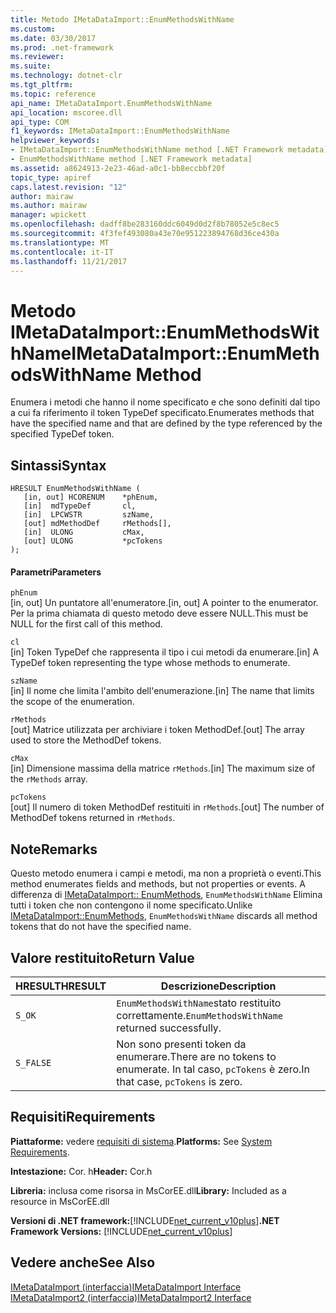 ```yaml
---
title: Metodo IMetaDataImport::EnumMethodsWithName
ms.custom: 
ms.date: 03/30/2017
ms.prod: .net-framework
ms.reviewer: 
ms.suite: 
ms.technology: dotnet-clr
ms.tgt_pltfrm: 
ms.topic: reference
api_name: IMetaDataImport.EnumMethodsWithName
api_location: mscoree.dll
api_type: COM
f1_keywords: IMetaDataImport::EnumMethodsWithName
helpviewer_keywords:
- IMetaDataImport::EnumMethodsWithName method [.NET Framework metadata]
- EnumMethodsWithName method [.NET Framework metadata]
ms.assetid: a8624913-2e23-46ad-a0c1-bb8eccbbf20f
topic_type: apiref
caps.latest.revision: "12"
author: mairaw
ms.author: mairaw
manager: wpickett
ms.openlocfilehash: dadff8be283160ddc6049d0d2f8b78052e5c8ec5
ms.sourcegitcommit: 4f3fef493080a43e70e951223894768d36ce430a
ms.translationtype: MT
ms.contentlocale: it-IT
ms.lasthandoff: 11/21/2017
---
```

# <a name="imetadataimportenummethodswithname-method"></a><span data-ttu-id="74a32-102">Metodo IMetaDataImport::EnumMethodsWithName</span><span class="sxs-lookup"><span data-stu-id="74a32-102">IMetaDataImport::EnumMethodsWithName Method</span></span>
<span data-ttu-id="74a32-103">Enumera i metodi che hanno il nome specificato e che sono definiti dal tipo a cui fa riferimento il token TypeDef specificato.</span><span class="sxs-lookup"><span data-stu-id="74a32-103">Enumerates methods that have the specified name and that are defined by the type referenced by the specified TypeDef token.</span></span>  
  
## <a name="syntax"></a><span data-ttu-id="74a32-104">Sintassi</span><span class="sxs-lookup"><span data-stu-id="74a32-104">Syntax</span></span>  
  
```  
HRESULT EnumMethodsWithName (  
   [in, out] HCORENUM    *phEnum,  
   [in]  mdTypeDef       cl,  
   [in]  LPCWSTR         szName,  
   [out] mdMethodDef     rMethods[],  
   [in]  ULONG           cMax,  
   [out] ULONG           *pcTokens  
);  
```  
  
#### <a name="parameters"></a><span data-ttu-id="74a32-105">Parametri</span><span class="sxs-lookup"><span data-stu-id="74a32-105">Parameters</span></span>  
 `phEnum`  
 <span data-ttu-id="74a32-106">[in, out] Un puntatore all'enumeratore.</span><span class="sxs-lookup"><span data-stu-id="74a32-106">[in, out] A pointer to the enumerator.</span></span> <span data-ttu-id="74a32-107">Per la prima chiamata di questo metodo deve essere NULL.</span><span class="sxs-lookup"><span data-stu-id="74a32-107">This must be NULL for the first call of this method.</span></span>  
  
 `cl`  
 <span data-ttu-id="74a32-108">[in] Token TypeDef che rappresenta il tipo i cui metodi da enumerare.</span><span class="sxs-lookup"><span data-stu-id="74a32-108">[in] A TypeDef token representing the type whose methods to enumerate.</span></span>  
  
 `szName`  
 <span data-ttu-id="74a32-109">[in] Il nome che limita l'ambito dell'enumerazione.</span><span class="sxs-lookup"><span data-stu-id="74a32-109">[in] The name that limits the scope of the enumeration.</span></span>  
  
 `rMethods`  
 <span data-ttu-id="74a32-110">[out] Matrice utilizzata per archiviare i token MethodDef.</span><span class="sxs-lookup"><span data-stu-id="74a32-110">[out] The array used to store the MethodDef tokens.</span></span>  
  
 `cMax`  
 <span data-ttu-id="74a32-111">[in] Dimensione massima della matrice `rMethods`.</span><span class="sxs-lookup"><span data-stu-id="74a32-111">[in] The maximum size of the `rMethods` array.</span></span>  
  
 `pcTokens`  
 <span data-ttu-id="74a32-112">[out] Il numero di token MethodDef restituiti in `rMethods`.</span><span class="sxs-lookup"><span data-stu-id="74a32-112">[out] The number of MethodDef tokens returned in `rMethods`.</span></span>  
  
## <a name="remarks"></a><span data-ttu-id="74a32-113">Note</span><span class="sxs-lookup"><span data-stu-id="74a32-113">Remarks</span></span>  
 <span data-ttu-id="74a32-114">Questo metodo enumera i campi e metodi, ma non a proprietà o eventi.</span><span class="sxs-lookup"><span data-stu-id="74a32-114">This method enumerates fields and methods, but not properties or events.</span></span> <span data-ttu-id="74a32-115">A differenza di [IMetaDataImport:: EnumMethods](../../../../docs/framework/unmanaged-api/metadata/imetadataimport-enummethods-method.md), `EnumMethodsWithName` Elimina tutti i token che non contengono il nome specificato.</span><span class="sxs-lookup"><span data-stu-id="74a32-115">Unlike [IMetaDataImport::EnumMethods](../../../../docs/framework/unmanaged-api/metadata/imetadataimport-enummethods-method.md), `EnumMethodsWithName` discards all method tokens that do not have the specified name.</span></span>  
  
## <a name="return-value"></a><span data-ttu-id="74a32-116">Valore restituito</span><span class="sxs-lookup"><span data-stu-id="74a32-116">Return Value</span></span>  
  
|<span data-ttu-id="74a32-117">HRESULT</span><span class="sxs-lookup"><span data-stu-id="74a32-117">HRESULT</span></span>|<span data-ttu-id="74a32-118">Descrizione</span><span class="sxs-lookup"><span data-stu-id="74a32-118">Description</span></span>|  
|-------------|-----------------|  
|`S_OK`|<span data-ttu-id="74a32-119">`EnumMethodsWithName`stato restituito correttamente.</span><span class="sxs-lookup"><span data-stu-id="74a32-119">`EnumMethodsWithName` returned successfully.</span></span>|  
|`S_FALSE`|<span data-ttu-id="74a32-120">Non sono presenti token da enumerare.</span><span class="sxs-lookup"><span data-stu-id="74a32-120">There are no tokens to enumerate.</span></span> <span data-ttu-id="74a32-121">In tal caso, `pcTokens` è zero.</span><span class="sxs-lookup"><span data-stu-id="74a32-121">In that case, `pcTokens` is zero.</span></span>|  
  
## <a name="requirements"></a><span data-ttu-id="74a32-122">Requisiti</span><span class="sxs-lookup"><span data-stu-id="74a32-122">Requirements</span></span>  
 <span data-ttu-id="74a32-123">**Piattaforme:** vedere [requisiti di sistema](../../../../docs/framework/get-started/system-requirements.md).</span><span class="sxs-lookup"><span data-stu-id="74a32-123">**Platforms:** See [System Requirements](../../../../docs/framework/get-started/system-requirements.md).</span></span>  
  
 <span data-ttu-id="74a32-124">**Intestazione:** Cor. h</span><span class="sxs-lookup"><span data-stu-id="74a32-124">**Header:** Cor.h</span></span>  
  
 <span data-ttu-id="74a32-125">**Libreria:** inclusa come risorsa in MsCorEE.dll</span><span class="sxs-lookup"><span data-stu-id="74a32-125">**Library:** Included as a resource in MsCorEE.dll</span></span>  
  
 <span data-ttu-id="74a32-126">**Versioni di .NET framework:**[!INCLUDE[net_current_v10plus](../../../../includes/net-current-v10plus-md.md)]</span><span class="sxs-lookup"><span data-stu-id="74a32-126">**.NET Framework Versions:** [!INCLUDE[net_current_v10plus](../../../../includes/net-current-v10plus-md.md)]</span></span>  
  
## <a name="see-also"></a><span data-ttu-id="74a32-127">Vedere anche</span><span class="sxs-lookup"><span data-stu-id="74a32-127">See Also</span></span>  
 [<span data-ttu-id="74a32-128">IMetaDataImport (interfaccia)</span><span class="sxs-lookup"><span data-stu-id="74a32-128">IMetaDataImport Interface</span></span>](../../../../docs/framework/unmanaged-api/metadata/imetadataimport-interface.md)  
 [<span data-ttu-id="74a32-129">IMetaDataImport2 (interfaccia)</span><span class="sxs-lookup"><span data-stu-id="74a32-129">IMetaDataImport2 Interface</span></span>](../../../../docs/framework/unmanaged-api/metadata/imetadataimport2-interface.md)
